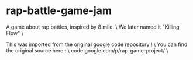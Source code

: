rap-battle-game-jam
===================

A game about rap battles, inspired by 8 mile. \\
We later named it "Killing Flow" \\

This was imported from the original google code repository ! \\
You can find the original source here :  \\
code.google.com/p/rap-game-project/ \\
